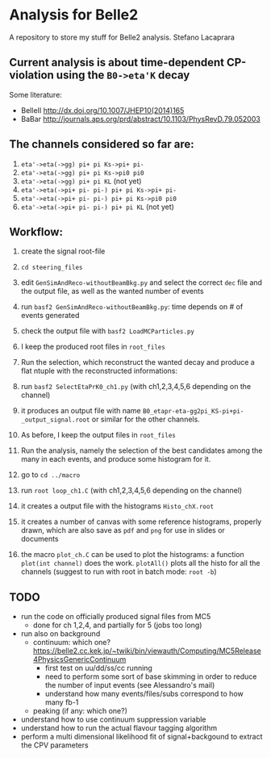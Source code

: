# Analysis for Belle2

A repository to store my stuff for Belle2 analysis.
Stefano Lacaprara

## Current analysis is about time-dependent CP-violation using the `B0->eta'K` decay
Some literature:
  * BelleII http://dx.doi.org/10.1007/JHEP10(2014)165
  * BaBar http://journals.aps.org/prd/abstract/10.1103/PhysRevD.79.052003

## The channels considered so far are:

1. `eta'->eta(->gg) pi+ pi Ks->pi+ pi-`
2. `eta'->eta(->gg) pi+ pi Ks->pi0 pi0`
3. `eta'->eta(->gg) pi+ pi KL` (not yet)
4. `eta'->eta(->pi+ pi- pi-) pi+ pi Ks->pi+ pi-`
5. `eta'->eta(->pi+ pi- pi-) pi+ pi Ks->pi0 pi0`
6. `eta'->eta(->pi+ pi- pi-) pi+ pi KL` (not yet)

## Workflow:

1. create the signal root-file
  1. `cd steering_files`
  2. edit `GenSimAndReco-withoutBeamBkg.py` and select the correct `dec` file and the output file, as well as the wanted number of events
  3. run `basf2 GenSimAndReco-withoutBeamBkg.py`: time depends on # of events generated
  4. check the output file with `basf2 LoadMCParticles.py`
  5. I keep the produced root files in `root_files`

2. Run the selection, which reconstruct the wanted decay and produce a flat ntuple with the reconstructed informations:
  1. run `basf2 SelectEtaPrK0_ch1.py` (with ch1,2,3,4,5,6 depending on the channel)
  2. it produces an output file with name `B0_etapr-eta-gg2pi_KS-pi+pi-_output_signal.root` or similar for the other channels.
  3. As before, I keep the output files in `root_files`

3.  Run the analysis, namely the selection of the best candidates among the many in each events, and produce some histogram for it.
  1. go to  `cd ../macro`
  2. run `root loop_ch1.C` (with ch1,2,3,4,5,6 depending on the channel)
  3. it creates a output file with the histograms `Histo_chX.root`
  4. it creates a number of canvas with some reference histograms, properly drawn, which are also save as `pdf` and `png` for use in slides or documents
  5. the macro `plot_ch.C` can be used to plot the histograms: a function `plot(int channel)` does the work. `plotAll()` plots all the histo for all the channels (suggest to run with root in batch mode: `root -b`)

## TODO

* run the code on officially produced signal files from MC5
  * done for ch 1,2,4, and partially for 5 (jobs too long)
* run also on background
  * continuum: which one? https://belle2.cc.kek.jp/~twiki/bin/viewauth/Computing/MC5Release4PhysicsGenericContinuum
    * first test on uu/dd/ss/cc running
    * need to perform some sort of base skimming in order to reduce the number of input events (see Alessandro's mail)
    * understand how many events/files/subs correspond to how many fb-1
  * peaking (if any: which one?)
* understand how to use continuum suppression variable
* understand how to run the actual flavour tagging algorithm
* perform a multi dimensional likelihood fit of signal+backgound to extract the CPV parameters
